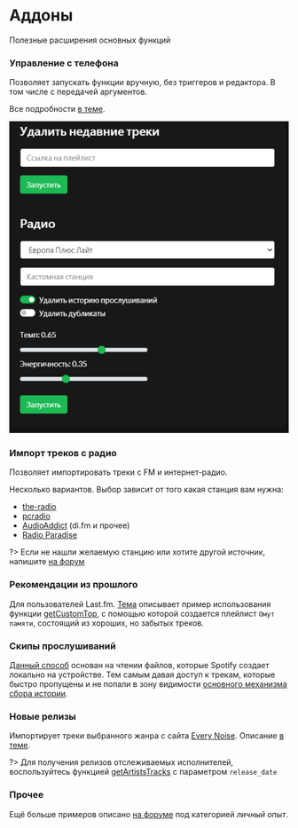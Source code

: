 # Аддоны

Полезные расширения основных функций

### Управление с телефона

Позволяет запускать функции вручную, без триггеров и редактора. В том числе с передачей аргументов.

Все подробности [в теме](https://github.com/Chimildic/goofy/discussions/9).

![Управлять с телефона](img/remote-control.png ':size=50%')

### Импорт треков с радио

Позволяет импортировать треки с FM и интернет-радио.

Несколько вариантов. Выбор зависит от того какая станция вам нужна:
- [the-radio](https://github.com/Chimildic/goofy/discussions/35)
- [pcradio](https://github.com/Chimildic/goofy/discussions/60)
- [AudioAddict](https://github.com/Chimildic/goofy/discussions/57) (di.fm и прочее)
- [Radio Paradise](https://4pda.to/forum/index.php?s=&showtopic=715234&view=findpost&p=105313450)

?> Если не нашли желаемую станцию или хотите другой источник, напишите [на форум](https://github.com/Chimildic/goofy/discussions)

### Рекомендации из прошлого

Для пользователей Last.fm. [Тема](https://github.com/Chimildic/goofy/discussions/91) описывает пример использования функции [getCustomTop](/reference/lastfm?id=getcustomtop), с помощью которой создается плейлист `Омут памяти`, состоящий из хороших, но забытых треков.

### Скипы прослушиваний

[Данный способ](https://github.com/Chimildic/goofy/discussions/53) основан на чтении файлов, которые Spotify создает локально на устройстве. Тем самым давая доступ к трекам, которые быстро пропущены и не попали в зону видимости [основного механизма сбора истории](/details?id=История-прослушиваний). 

### Новые релизы

Импортирует треки выбранного жанра с сайта [Every Noise](https://everynoise.com/new_releases_by_genre.cgi). Описание [в теме](https://github.com/Chimildic/goofy/discussions/36).

?> Для получения релизов отслеживаемых исполнителей, воспользуйтесь функцией [getArtistsTracks](/reference/source?id=getartiststracks) с параметром `release_date`

### Прочее

Ещё больше примеров описано [на форуме](https://github.com/Chimildic/goofy/discussions) под категорией _личный опыт_.
